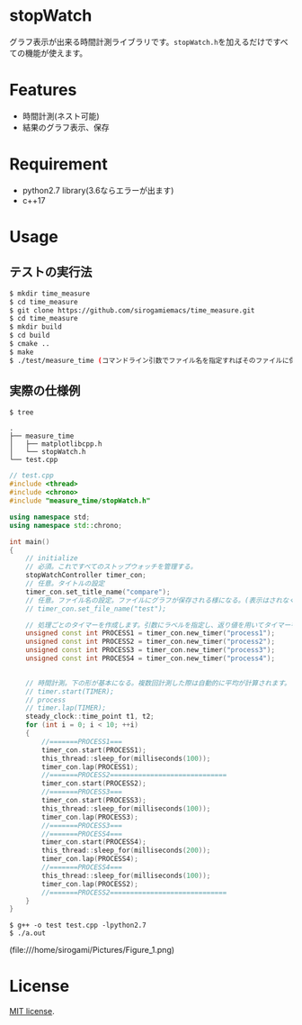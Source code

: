 # stopWatch

 
グラフ表示が出来る時間計測ライブラリです。`stopWatch.h`を加えるだけですべての機能が使えます。
 
# Features
 
* 時間計測(ネスト可能)
* 結果のグラフ表示、保存
 
# Requirement
 
* python2.7 library(3.6ならエラーが出ます)
* c++17
# Usage

## テストの実行法
 
```bash
$ mkdir time_measure
$ cd time_measure
$ git clone https://github.com/sirogamiemacs/time_measure.git
$ cd time_measure
$ mkdir build
$ cd build
$ cmake ..
$ make 
$ ./test/measure_time (コマンドライン引数でファイル名を指定すればそのファイルに保存する、指定しなければ表示のみを行う)
```

## 実際の仕様例

```bash
$ tree
```
```
.
├── measure_time
│   ├── matplotlibcpp.h
│   └── stopWatch.h
└── test.cpp
```

```test.cpp
// test.cpp
#include <thread>
#include <chrono>
#include "measure_time/stopWatch.h"

using namespace std;
using namespace std::chrono;

int main()
{
    // initialize    
    // 必須。これですべてのストップウォッチを管理する。
    stopWatchController timer_con; 
    // 任意。タイトルの設定
    timer_con.set_title_name("compare"); 
    // 任意。ファイル名の設定。ファイルにグラフが保存される様になる。(表示はされなくなる)
    // timer_con.set_file_name("test");

    // 処理ごとのタイマーを作成します。引数にラベルを指定し、返り値を用いてタイマーを制御します。
    unsigned const int PROCESS1 = timer_con.new_timer("process1");
    unsigned const int PROCESS2 = timer_con.new_timer("process2");
    unsigned const int PROCESS3 = timer_con.new_timer("process3");
    unsigned const int PROCESS4 = timer_con.new_timer("process4");

    
    // 時間計測。下の形が基本になる。複数回計測した際は自動的に平均が計算されます。
    // timer.start(TIMER);
    // process
    // timer.lap(TIMER);
    steady_clock::time_point t1, t2;
    for (int i = 0; i < 10; ++i)
    {
        //=======PROCESS1===
        timer_con.start(PROCESS1);
        this_thread::sleep_for(milliseconds(100));
        timer_con.lap(PROCESS1);
        //=======PROCESS2=============================
        timer_con.start(PROCESS2);
        //=======PROCESS3===
        timer_con.start(PROCESS3);
        this_thread::sleep_for(milliseconds(100));
        timer_con.lap(PROCESS3);
        //=======PROCESS3===
        //=======PROCESS4===
        timer_con.start(PROCESS4);
        this_thread::sleep_for(milliseconds(200));
        timer_con.lap(PROCESS4);
        //=======PROCESS4===
        this_thread::sleep_for(milliseconds(100));
        timer_con.lap(PROCESS2);
        //=======PROCESS2=============================
    }
}
```
```
$ g++ -o test test.cpp -lpython2.7
$ ./a.out
```
(file:///home/sirogami/Pictures/Figure_1.png)


 
# License
[MIT license](https://en.wikipedia.org/wiki/MIT_License).
 
